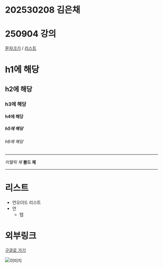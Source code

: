 # 202530208 김은채
# 250904 강의

[문자크기](#h에해당) / [리스트](리스트)


# h1에 해당
## h2에 해당
### h3에 해당
#### h4에 해당
##### h5에 해당
###### h6에 해당
---
*이텔릭 체*
**볼드 체**

---

# 리스트
* 언오더드 리스트
* 언
    * 탭
        
# 외부링크
[구글로 가기](https://www.google.com "구글링크")

![이미지](img.jpg "이미지")
